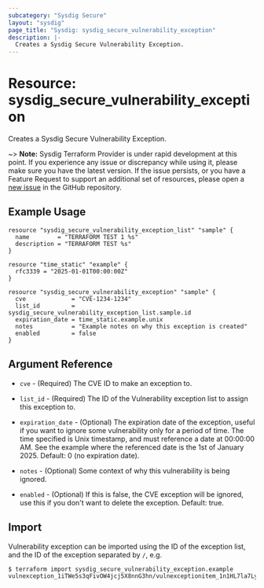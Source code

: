 ```yaml
---
subcategory: "Sysdig Secure"
layout: "sysdig"
page_title: "Sysdig: sysdig_secure_vulnerability_exception"
description: |-
  Creates a Sysdig Secure Vulnerability Exception.
---
```


# Resource: sysdig_secure_vulnerability_exception

Creates a Sysdig Secure Vulnerability Exception.

~> **Note:** Sysdig Terraform Provider is under rapid development at this point. If you experience any issue or discrepancy while using it, please make sure you have the latest version. If the issue persists, or you have a Feature Request to support an additional set of resources, please open a [new issue](https://github.com/sysdiglabs/terraform-provider-sysdig/issues/new) in the GitHub repository.  

## Example Usage

```hcl
resource "sysdig_secure_vulnerability_exception_list" "sample" {
  name        = "TERRAFORM TEST 1 %s"
  description = "TERRAFORM TEST %s"
}

resource "time_static" "example" {
  rfc3339 = "2025-01-01T00:00:00Z"
}

resource "sysdig_secure_vulnerability_exception" "sample" {
  cve             = "CVE-1234-1234"
  list_id         = sysdig_secure_vulnerability_exception_list.sample.id
  expiration_date = time_static.example.unix
  notes           = "Example notes on why this exception is created"
  enabled         = false
}

```

## Argument Reference

* `cve` - (Required) The CVE ID to make an exception to.

* `list_id` - (Required) The ID of the Vulnerability exception list to assign this exception to.

* `expiration_date` - (Optional) The expiration date of the exception, useful if you want to ignore
                      some vulnerability only for a period of time. The time specified is Unix timestamp,
                      and must reference a date at 00:00:00 AM. See the example where the referenced date
                      is the 1st of January 2025. Default: 0 (no expiration date).

* `notes` - (Optional) Some context of why this vulnerability is being ignored.

* `enabled` - (Optional) If this is false, the CVE exception will be ignored, use this if you don't want to delete
              the exception. Default: true.

## Import

Vulnerability exception can be imported using the ID of the exception list, and the ID of the exception separated by `/`, e.g.

```
$ terraform import sysdig_secure_vulnerability_exception.example vulnexception_1iTWe5s3qFivOW4jcj5X8nnG3hn/vulnexceptionitem_1n1HL7la7LyJFAzr0DEc0hVbnFU
```